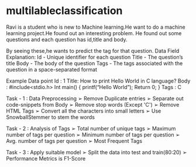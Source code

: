 # multilableclassification
Ravi is a student who is new to Machine learning.He want to do a machine learning project.He
found out an interesting problem. He found out some questions and each question has id,title and
body.


By seeing these,he wants to predict the tag for that question.
Data Field Explanation:
Id - Unique identifier for each question
Title - The question’s title
Body - The body of the question
Tags - The tags associated with the question in a space-separated format


Example Data point
Id : 1
Title: How to print Hello World in C language?
Body :
#include<stdio.h>
Int main()
{
printf(“Hello World”);
Return 0;
}
Tags : C



Task - 1 : Data Preprocessing
➢ Remove Duplicate entries
➢ Separate out code-snippets from Body
➢ Remove stop words (Except 'C')
➢ Remove HTML Tags
➢ Convert all the characters into small letters
➢ Use SnowballStemmer to stem the words

Task - 2 : Analysis of Tags
➢ Total number of unique tags
➢ Maximum number of tags per question
➢ Minimum number of tags per question
➢ Avg. number of tags per question
➢ Most Frequent Tags

Task - 3 : Apply suitable model
➢ Split the data into test and train(80:20)
➢ Performance Metrics is F1-Score
